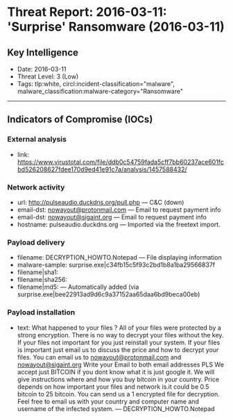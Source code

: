 # Threat Report: 2016-03-11: 'Surprise' Ransomware (2016-03-11)


## Key Intelligence
* Date: 2016-03-11
* Threat Level: 3 (Low)
* Tags: tlp:white, circl:incident-classification="malware", malware_classification:malware-category="Ransomware"

---

## Indicators of Compromise (IOCs)
### External analysis
* link: https://www.virustotal.com/file/ddb0c54759fada5cff7bb60237ace601fcbd526208627fdee170d9ed41e91c7a/analysis/1457588432/

### Network activity
* url: http://pulseaudio.duckdns.org/pull.php — C&C (down)
* email-dst: nowayout@protonmail.com — Email to request payment info
* email-dst: nowayout@sigaint.org — Email to request payment info
* hostname: pulseaudio.duckdns.org — Imported via the freetext import.

### Payload delivery
* filename: DECRYPTION_HOWTO.Notepad — File displaying information
* malware-sample: surprise.exe|c34fb15c5f93c2bd1b8a1ba29566837f
* filename|sha1: <sha1>
* filename|sha256: <sha256>
* filename|md5: <md5> — Automatically added (via surprise.exe|bee22913ad9d6c9a37152aa65daa6bd9beca00eb)

### Payload installation
* text: What happened to your files ?
All of your files were protected by a strong encryption.
There is no way to decrypt your files without the key.
If your files not important for you just reinstall your system.
If your files is important just email us to discuss the price and how to decrypt your files.
You can email us to nowayout@protonmail.com and nowayout@sigaint.org 
Write your Email to both email addresses PLS
We accept just BITCOIN if you dont know what it is just google it.
We will give instructions where and how you buy bitcoin in your country.
Price depends on how important your files and network is.it could be 0.5 bitcoin to 25 bitcoin.
You can send us a 1 encrypted file for decryption.
Feel free to email us with your country and computer name and username of the infected system. — DECRYPTION_HOWTO.Notepad
